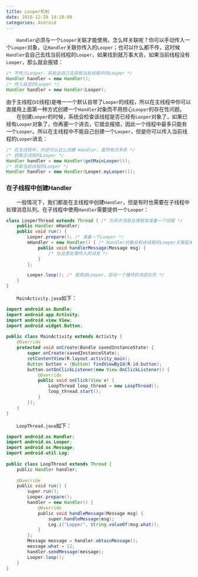 ```yaml
---
title: Looper机制
date: 2018-12-28 14:28:00
categories: Android
---
```

&emsp;&emsp;`Handler`必须与一个`Looper`关联才能使用。怎么样关联呢？你可以手动传入一个`Looper`对象，让`Handler`关联你传入的`Looper`；也可以什么都不传，这时候`Handler`会自己去找当前线程的`Looper`，如果找到就万事大吉，如果当前线程没有`Looper`，那么就会报错：

``` java
/* 不传入Looper，系统会自己去获取当前线程中的Looper */
Handler handler = new Handler();
/* 传入自定的Looper */
Handler handler = new Handler(Looper);
```

由于主线程(`UI`线程)是唯一一个默认自带了`Looper`的线程，所以在主线程中你可以直接用上面第一种方式创建一个`Handler`对象而不用担心`Looper`的存在性问题。
&emsp;&emsp;在创建`Looper`的时候，系统会检查该线程是否已经有`Looper`对象了，如果已经有`Looper`对象了，你再塞一个进去，它就会报错，因此一个线程中最多只能有一个`Looper`。所以在主线程中不能自己创建一个`Looper`，但是你可以传入当前线程的`Looper`进去：

``` java
/* 在主线程中，你还可以这么创建 Handler，虽然有点多余 */
/* 获取主线程的Looper */
Handler handler = new Handler(getMainLooper());
/* 获取当前线程的Looper */
Handler handler = new Handler(Looper.myLooper());
```

### 在子线程中创建Handler

&emsp;&emsp;一般情况下，我们都是在主线程中创建`Handler`，但是有时也需要在子线程中处理消息队列。在子线程中使用`Handler`需要提供一个`Looper`：

``` java
class LooperThread extends Thread { /* 为异步消息处理框架准备一个线程 */
    public Handler mHandler;
    public void run() {
        Looper.prepare(); /* 准备一个Looper */
        mHandler = new Handler() { /* Handler对象会和该线程的Looper关联起来 */
            public void handlerMessage(Message msg) {
                /* 在这里处理传入的消息 */
            }
        };

        Looper.loop(); /* 使用该Looper，启动一个循环的消息队列 */
    }
}
```

&emsp;&emsp;`MainActivity.java`如下：

``` java
import android.os.Bundle;
import android.app.Activity;
import android.view.View;
import android.widget.Button;
​
public class MainActivity extends Activity {
    @Override
    protected void onCreate(Bundle savedInstanceState) {
        super.onCreate(savedInstanceState);
        setContentView(R.layout.activity_main);
        Button button = (Button) findViewById(R.id.button);
        button.setOnClickListener(new View.OnClickListener() {
            @Override
            public void onClick(View v) {
                LoopThread loop_thread = new LoopThread();
                loop_thread.start();
            }
        });
    }
}
```

&emsp;&emsp;`LoopThread.java`如下：

``` java
import android.os.Handler;
import android.os.Looper;
import android.os.Message;
import android.util.Log;
​
public class LoopThread extends Thread {
    public Handler handler;
​
    @Override
    public void run() {
        super.run();
        Looper.prepare();
        handler = new Handler() {
            @Override
            public void handleMessage(Message msg) {
                super.handleMessage(msg);
                Log.i("Lopper", String.valueOf(msg.what));
            }
        };
        Message message = handler.obtainMessage();
        message.what = 12;
        handler.sendMessage(message);
        Looper.loop();
    }
}
```
